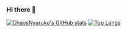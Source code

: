 ### Hi there 👋
[![ChaosNyaruko's GitHub stats](https://github-readme-stats.vercel.app/api?username=ChaosNyaruko)](https://github.com/anuraghazra/github-readme-stats)
[![Top Langs](https://github-readme-stats.vercel.app/api/top-langs/?username=ChaosNyaruko)](https://github.com/anuraghazra/github-readme-stats)
<!--
**ChaosNyaruko/ChaosNyaruko** is a ✨ _special_ ✨ repository because its `README.md` (this file) appears on your GitHub profile.

Here are some ideas to get you started:

- 🔭 I’m currently working on ...
- 🌱 I’m currently learning ...
- 👯 I’m looking to collaborate on ...
- 🤔 I’m looking for help with ...
- 💬 Ask me about ...
- 📫 How to reach me: ...
- 😄 Pronouns: ...
- ⚡ Fun fact: ...
-->
